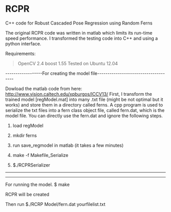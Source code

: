 RCPR
====

C++ code for Robust Cascaded Pose Regression using Random Ferns 


The original RCPR code was written in matlab which limits its run-time speed performance. I transformed the testing code into C++ and using a python interface. 

Requirements:
> OpenCV 2.4
> boost 1.55 
Tested on Ubuntu 12.04 

------------------For creating the model file-------------------------------------

Dowload the matlab code from here: http://www.vision.caltech.edu/xpburgos/ICCV13/
First, I transform the trained model [regModel.mat] into many .txt file (might be not optimal but it works) and store them in a directory called ferns. A cpp program is used to serialize the txt files into a fern class object file, called fern.dat, which is the model file. You can directly use the fern.dat and ignore the following steps. 

1. load regModel

2. mkdir ferns

3. run save_regmodel in matlab (it takes a few minutes) 

4. make -f Makefile_Serialize 

5. $./RCPRSerializer 

-----------------------------------------------------------------------------------

-----------------------------------------------------------------------------------
For running the model. 
$ make

RCPR will be created 

Then run $./RCRP Model/fern.dat yourfilelist.txt 

